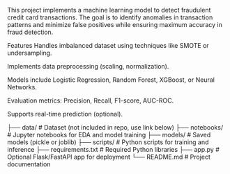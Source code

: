 This project implements a machine learning model to detect fraudulent credit card transactions. The goal is to identify anomalies in transaction patterns and minimize false positives while ensuring maximum accuracy in fraud detection.

Features
Handles imbalanced dataset using techniques like SMOTE or undersampling.

Implements data preprocessing (scaling, normalization).

Models include Logistic Regression, Random Forest, XGBoost, or Neural Networks.

Evaluation metrics: Precision, Recall, F1-score, AUC-ROC.

Supports real-time prediction (optional).

├── data/                # Dataset (not included in repo, use link below)
├── notebooks/           # Jupyter notebooks for EDA and model training
├── models/              # Saved models (pickle or joblib)
├── scripts/             # Python scripts for training and inference
├── requirements.txt     # Required Python libraries
├── app.py               # Optional Flask/FastAPI app for deployment
└── README.md            # Project documentation
